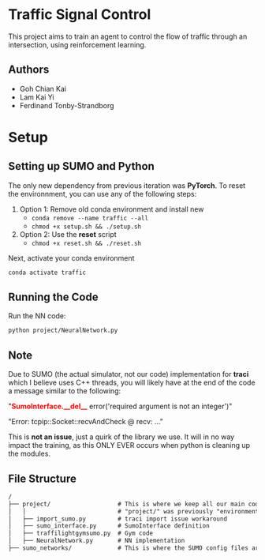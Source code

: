 # Traffic Signal Control

This project aims to train an agent to control the flow of traffic through an intersection, using reinforcement learning.

## Authors

- Goh Chian Kai
- Lam Kai Yi
- Ferdinand Tonby-Strandborg

# Setup
## Setting up SUMO and Python

The only new dependency from previous iteration was **PyTorch**. To reset the environnment, you can use any of the following steps:
1) Option 1: Remove old conda environment and install new
    - `conda remove --name traffic --all`
    - `chmod +x setup.sh && ./setup.sh`
2) Option 2: Use the **reset** script
    - `chmod +x reset.sh && ./reset.sh`

Next, activate your conda environment

```sh
conda activate traffic
```

## Running the Code

Run the NN code:

```sh
python project/NeuralNetwork.py
```

## Note

Due to SUMO (the actual simulator, not our code) implementation for **traci** which I believe uses C++ threads, you will likely have at the end of the code a message similar to the following:

"<span style="color: red">**SumoInterface.\_\_del\_\_**</span> error('required argument is not an integer')"

"Error: tcpip::Socket::recvAndCheck @ recv: ..."

This is **not an issue**, just a quirk of the library we use. It will in no way impact the training, as this ONLY EVER occurs when python is cleaning up the modules.

## File Structure

```txt
/
├── project/                   # This is where we keep all our main code at the moment
│   │                          # "project/" was previously "environment/
│   ├── import_sumo.py         # traci import issue workaround
│   ├── sumo_interface.py      # SumoInterface definition
│   ├── traffilightgymsumo.py  # Gym code
│   ├── NeuralNetwork.py       # NN implementation 
├── sumo_networks/             # This is where the SUMO config files are
```